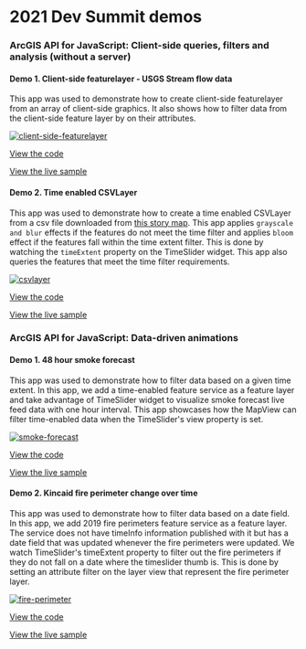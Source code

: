# 2021 Dev Summit demos

### ArcGIS API for JavaScript: Client-side queries, filters and analysis (without a server)

<a name="client-side-featurelayer"/>

#### Demo 1. Client-side featurelayer - USGS Stream flow data

This app was used to demonstrate how to create client-side featurelayer from an array of client-side graphics. It also shows how to filter data from the client-side feature layer by on their attributes.

[![client-side-featurelayer](https://github.com/ubatsukh/arcgis-js-api-demos/blob/master/devsummit2021/images/client-side-featurelayer.gif)](https://ubatsukh.github.io/arcgis-js-api-demos/devsummit2021/streamflow-usgs/)

[View the code](https://github.com/ubatsukh/arcgis-js-api-demos/tree/master/devsummit2021/streamflow-usgs)

[View the live sample](https://ubatsukh.github.io/arcgis-js-api-demos/devsummit2021/streamflow-usgs/)

<a name="time-enable-csv"/>

#### Demo 2. Time enabled CSVLayer

This app was used to demonstrate how to create a time enabled CSVLayer from a csv file downloaded from [this story map](http://storymaps.esri.com/stories/2016/nps-centennial/). This app applies `grayscale and blur` effects if the features do not meet the time filter and applies `bloom` effect if the features fall within the time extent filter. This is done by watching the `timeExtent` property on the TimeSlider widget. This app also queries the features that meet the time filter requirements. <br/>

[![csvlayer](https://github.com/ubatsukh/arcgis-js-api-demos/blob/master/devsummit2021/images/time-enabled-csvlayer.gif)](https://ubatsukh.github.io/arcgis-js-api-demos/devsummit2021/csvLayer-nps/)

[View the code](https://github.com/ubatsukh/arcgis-js-api-demos/tree/master/devsummit2021/csvLayer-nps)

[View the live sample](https://ubatsukh.github.io/arcgis-js-api-demos/devsummit2021/csvLayer-nps/)


### ArcGIS API for JavaScript: Data-driven animations

<a name="time-enabled-layer"/>

#### Demo 1. 48 hour smoke forecast

This app was used to demonstrate how to filter data based on a given time extent. In this app, we add a time-enabled feature service as a feature layer and take advantage of TimeSlider widget to visualize smoke forecast live feed data with one hour interval. This app showcases how the MapView can filter time-enabled data when the TimeSlider's view property is set.

[![smoke-forecast](https://github.com/ubatsukh/arcgis-js-api-demos/blob/master/devsummit2021/images/wildfire-effect.gif)](https://github.com/ubatsukh/arcgis-js-api-demos/tree/master/devsummit2021/fire-perimeter)

[View the code](https://github.com/ubatsukh/arcgis-js-api-demos/tree/master/devsummit2021/fire-perimeter)

[View the live sample](https://ubatsukh.github.io/arcgis-js-api-demos/devsummit2021/effect-wildfires/)

<a name="filter-by-date"/>

#### Demo 2. Kincaid fire perimeter change over time

This app was used to demonstrate how to filter data based on a date field. In this app, we add 2019 fire perimeters feature service as a feature layer. The service does not have timeInfo information published with it but has a date field that was updated whenever the fire perimeters were updated. We watch TimeSlider's timeExtent property to filter out the fire perimeters if they do not fall on a date where the timeslider thumb is. This is done by setting an attribute filter on the layer view that represent the fire perimeter layer. 

[![fire-perimeter](https://github.com/ubatsukh/arcgis-js-api-demos/blob/master/devsummit2021/images/wildfire-effect.gif)](https://ubatsukh.github.io/arcgis-js-api-demos/devsummit2021/fire-perimeter/)

[View the code](https://github.com/ubatsukh/arcgis-js-api-demos/tree/master/devsummit2021/effect-wildfires)

[View the live sample](https://ubatsukh.github.io/arcgis-js-api-demos/devsummit2021/fire-perimeter/)

